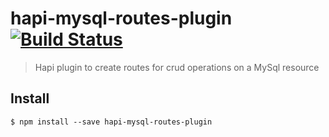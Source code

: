 # hapi-mysql-routes-plugin [![Build Status](https://travis-ci.org/jinsyaoommen/hapi-mysql-routes-plugin.svg)](https://travis-ci.org/jinsyaoommen/hapi-mysql-routes-plugin)

> Hapi plugin to create routes for crud operations on a MySql resource


## Install

```
$ npm install --save hapi-mysql-routes-plugin
```
